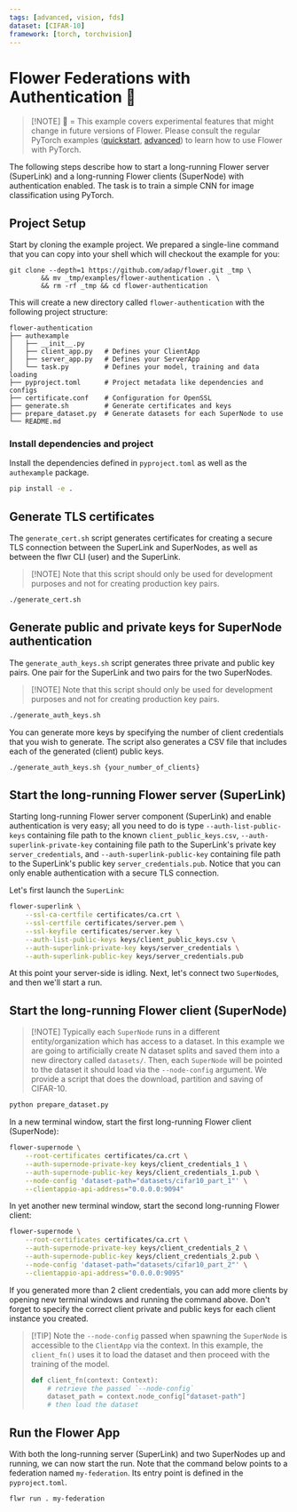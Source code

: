 ```yaml
---
tags: [advanced, vision, fds]
dataset: [CIFAR-10]
framework: [torch, torchvision]
---
```


# Flower Federations with Authentication 🧪

> \[!NOTE\]
> 🧪 = This example covers experimental features that might change in future versions of Flower.
> Please consult the regular PyTorch examples ([quickstart](https://github.com/adap/flower/tree/main/examples/quickstart-pytorch), [advanced](https://github.com/adap/flower/tree/main/examples/advanced-pytorch)) to learn how to use Flower with PyTorch.

The following steps describe how to start a long-running Flower server (SuperLink) and a long-running Flower clients (SuperNode) with authentication enabled. The task is to train a simple CNN for image classification using PyTorch.

## Project Setup

Start by cloning the example project. We prepared a single-line command that you can copy into your shell which will checkout the example for you:

```shell
git clone --depth=1 https://github.com/adap/flower.git _tmp \
        && mv _tmp/examples/flower-authentication . \
        && rm -rf _tmp && cd flower-authentication
```

This will create a new directory called `flower-authentication` with the following project structure:

```shell
flower-authentication
├── authexample
│   ├── __init__.py
│   ├── client_app.py   # Defines your ClientApp
│   ├── server_app.py   # Defines your ServerApp
│   └── task.py         # Defines your model, training and data loading
├── pyproject.toml      # Project metadata like dependencies and configs
├── certificate.conf    # Configuration for OpenSSL
├── generate.sh         # Generate certificates and keys
├── prepare_dataset.py  # Generate datasets for each SuperNode to use
└── README.md
```

### Install dependencies and project

Install the dependencies defined in `pyproject.toml` as well as the `authexample` package.

```bash
pip install -e .
```

## Generate TLS certificates

The `generate_cert.sh` script generates certificates for creating a secure TLS connection between the SuperLink and SuperNodes, as well as between the flwr CLI (user) and the SuperLink.

> \[!NOTE\]
> Note that this script should only be used for development purposes and not for creating production key pairs.

```bash
./generate_cert.sh
```

## Generate public and private keys for SuperNode authentication

The `generate_auth_keys.sh` script generates three private and public key pairs. One pair for the SuperLink and two pairs for the two SuperNodes.

> \[!NOTE\]
> Note that this script should only be used for development purposes and not for creating production key pairs.

```bash
./generate_auth_keys.sh
```

You can generate more keys by specifying the number of client credentials that you wish to generate.
The script also generates a CSV file that includes each of the generated (client) public keys.

```bash
./generate_auth_keys.sh {your_number_of_clients}
```

## Start the long-running Flower server (SuperLink)

Starting long-running Flower server component (SuperLink) and enable authentication is very easy; all you need to do is type
`--auth-list-public-keys` containing file path to the known `client_public_keys.csv`, `--auth-superlink-private-key`
containing file path to the SuperLink's private key `server_credentials`, and `--auth-superlink-public-key` containing file path to the SuperLink's public key `server_credentials.pub`. Notice that you can only enable authentication with a secure TLS connection.

Let's first launch the `SuperLink`:

```bash
flower-superlink \
    --ssl-ca-certfile certificates/ca.crt \
    --ssl-certfile certificates/server.pem \
    --ssl-keyfile certificates/server.key \
    --auth-list-public-keys keys/client_public_keys.csv \
    --auth-superlink-private-key keys/server_credentials \
    --auth-superlink-public-key keys/server_credentials.pub
```

At this point your server-side is idling. Next, let's connect two `SuperNode`s, and then we'll start a run.

## Start the long-running Flower client (SuperNode)

> \[!NOTE\]
> Typically each `SuperNode` runs in a different entity/organization which has access to a dataset. In this example we are going to artificially create N dataset splits and saved them into a new directory called `datasets/`. Then, each `SuperNode` will be pointed to the dataset it should load via the `--node-config` argument. We provide a script that does the download, partition and saving of CIFAR-10.

```bash
python prepare_dataset.py
```

In a new terminal window, start the first long-running Flower client (SuperNode):

```bash
flower-supernode \
    --root-certificates certificates/ca.crt \
    --auth-supernode-private-key keys/client_credentials_1 \
    --auth-supernode-public-key keys/client_credentials_1.pub \
    --node-config 'dataset-path="datasets/cifar10_part_1"' \
    --clientappio-api-address="0.0.0.0:9094"
```

In yet another new terminal window, start the second long-running Flower client:

```bash
flower-supernode \
    --root-certificates certificates/ca.crt \
    --auth-supernode-private-key keys/client_credentials_2 \
    --auth-supernode-public-key keys/client_credentials_2.pub \
    --node-config 'dataset-path="datasets/cifar10_part_2"' \
    --clientappio-api-address="0.0.0.0:9095"
```

If you generated more than 2 client credentials, you can add more clients by opening new terminal windows and running the command
above. Don't forget to specify the correct client private and public keys for each client instance you created.

> \[!TIP\]
> Note the `--node-config` passed when spawning the `SuperNode` is accessible to the `ClientApp` via the context. In this example, the `client_fn()` uses it to load the dataset and then proceed with the training of the model.
>
> ```python
> def client_fn(context: Context):
>     # retrieve the passed `--node-config`
>     dataset_path = context.node_config["dataset-path"]
>     # then load the dataset
> ```

## Run the Flower App

With both the long-running server (SuperLink) and two SuperNodes up and running, we can now start the run. Note that the command below points to a federation named `my-federation`. Its entry point is defined in the `pyproject.toml`.

```bash
flwr run . my-federation
```
